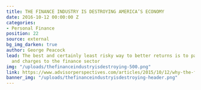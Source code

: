 ```yaml
---
title: THE FINANCE INDUSTRY IS DESTROYING AMERICA’S ECONOMY
date: 2016-10-12 00:00:00 Z
categories:
- Personal Finance
position: 22
source: external
bg_img_darken: true
author: George Peacock
lead: The best and certainly least risky way to better returns is to pay less in fees
  and charges to the finance sector
img: "/uploads/thefinanceindustryisdestroying-500.png"
link: https://www.advisorperspectives.com/articles/2015/10/12/why-the-finance-industry-is-destroying-america-s-economy
banner_img: "/uploads/thefinanceindustryisdestroying-header.png"
---
```


